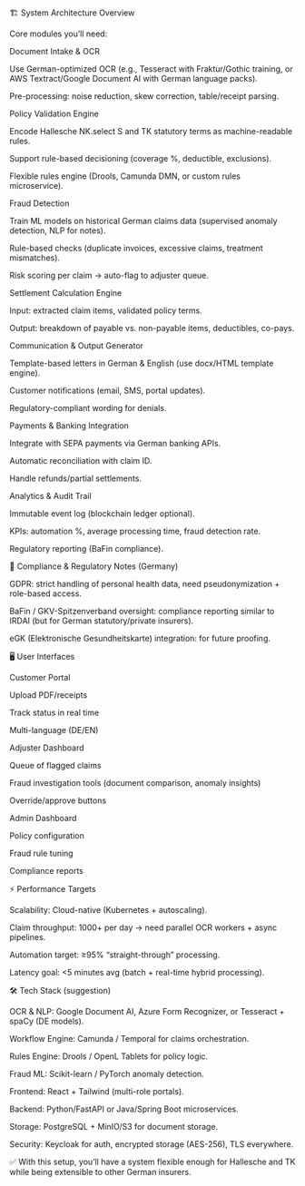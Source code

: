 🏗️ System Architecture Overview

Core modules you’ll need:

Document Intake & OCR

Use German-optimized OCR (e.g., Tesseract with Fraktur/Gothic training, or AWS Textract/Google Document AI with German language packs).

Pre-processing: noise reduction, skew correction, table/receipt parsing.

Policy Validation Engine

Encode Hallesche NK.select S and TK statutory terms as machine-readable rules.

Support rule-based decisioning (coverage %, deductible, exclusions).

Flexible rules engine (Drools, Camunda DMN, or custom rules microservice).

Fraud Detection

Train ML models on historical German claims data (supervised anomaly detection, NLP for notes).

Rule-based checks (duplicate invoices, excessive claims, treatment mismatches).

Risk scoring per claim → auto-flag to adjuster queue.

Settlement Calculation Engine

Input: extracted claim items, validated policy terms.

Output: breakdown of payable vs. non-payable items, deductibles, co-pays.

Communication & Output Generator

Template-based letters in German & English (use docx/HTML template engine).

Customer notifications (email, SMS, portal updates).

Regulatory-compliant wording for denials.

Payments & Banking Integration

Integrate with SEPA payments via German banking APIs.

Automatic reconciliation with claim ID.

Handle refunds/partial settlements.

Analytics & Audit Trail

Immutable event log (blockchain ledger optional).

KPIs: automation %, average processing time, fraud detection rate.

Regulatory reporting (BaFin compliance).

🔐 Compliance & Regulatory Notes (Germany)

GDPR: strict handling of personal health data, need pseudonymization + role-based access.

BaFin / GKV-Spitzenverband oversight: compliance reporting similar to IRDAI (but for German statutory/private insurers).

eGK (Elektronische Gesundheitskarte) integration: for future proofing.

🖥️ User Interfaces

Customer Portal

Upload PDF/receipts

Track status in real time

Multi-language (DE/EN)

Adjuster Dashboard

Queue of flagged claims

Fraud investigation tools (document comparison, anomaly insights)

Override/approve buttons

Admin Dashboard

Policy configuration

Fraud rule tuning

Compliance reports

⚡ Performance Targets

Scalability: Cloud-native (Kubernetes + autoscaling).

Claim throughput: 1000+ per day → need parallel OCR workers + async pipelines.

Automation target: ≥95% “straight-through” processing.

Latency goal: <5 minutes avg (batch + real-time hybrid processing).

🛠️ Tech Stack (suggestion)

OCR & NLP: Google Document AI, Azure Form Recognizer, or Tesseract + spaCy (DE models).

Workflow Engine: Camunda / Temporal for claims orchestration.

Rules Engine: Drools / OpenL Tablets for policy logic.

Fraud ML: Scikit-learn / PyTorch anomaly detection.

Frontend: React + Tailwind (multi-role portals).

Backend: Python/FastAPI or Java/Spring Boot microservices.

Storage: PostgreSQL + MinIO/S3 for document storage.

Security: Keycloak for auth, encrypted storage (AES-256), TLS everywhere.

✅ With this setup, you’ll have a system flexible enough for Hallesche and TK while being extensible to other German insurers.